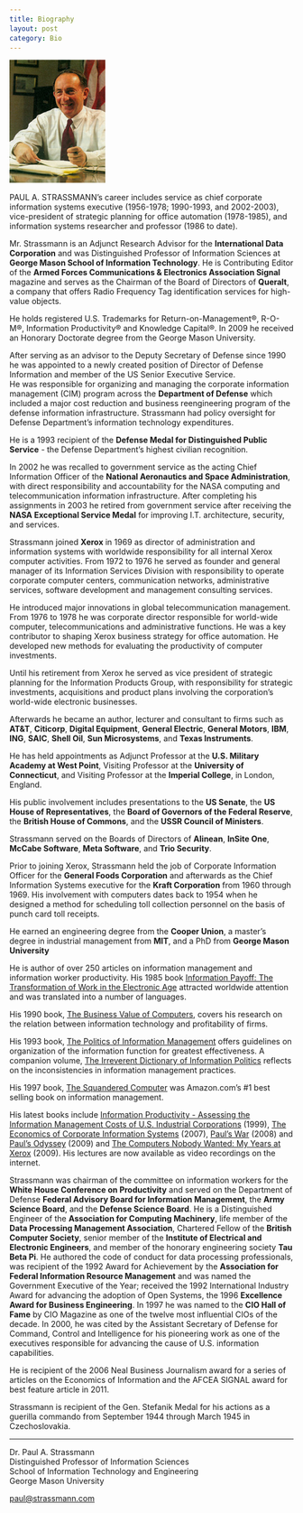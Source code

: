 ```yaml
---
title: Biography
layout: post
category: Bio
---
```


![Paul A. Strassmann](../assets/pas-01.jpg)

PAUL A. STRASSMANN&rsquo;s
career includes service as chief corporate information systems
executive (1956-1978; 1990-1993, and 2002-2003), vice-president of
strategic planning for office automation (1978-1985), and information
systems researcher and professor (1986 to date).

Mr. Strassmann is an Adjunct Research Advisor for the **International
Data Corporation** and was Distinguished Professor of Information Sciences at
**George Mason School of Information Technology**. He is Contributing Editor of
the **Armed Forces Communications & Electronics Association Signal**
magazine and serves as the Chairman of the Board of Directors of
**Queralt**, a company that offers Radio Frequency Tag identification
services for high-value objects.

He holds registered U.S. Trademarks for Return-on-Management&reg;,
R-O-M&reg;, Information Productivity&reg; and Knowledge Capital&reg;.
In 2009 he received an Honorary Doctorate degree from the George Mason
University.

After serving as an advisor to the Deputy Secretary of Defense since 
1990 he was appointed to a newly created position of Director 
of Defense Information and member of the US Senior Executive Service.  
He was responsible for organizing and managing the corporate information
management (CIM) program across the **Department of Defense** which
included a major cost reduction and business reengineering program
of the defense information infrastructure. Strassmann had policy
oversight for Defense Department&rsquo;s information technology
expenditures.

He is a 1993 recipient of the **Defense Medal for Distinguished 
Public Service** - the Defense Department&rsquo;s highest civilian recognition.

In 2002 he was recalled to government service as the
acting Chief Information Officer of the **National Aeronautics
and Space Administration**, with direct responsibility and 
accountability for the NASA computing and telecommunication
information infrastructure. After completing his assignments in 
2003 he retired from government service after receiving the
**NASA Exceptional Service Medal** for improving I.T. architecture,
security, and services.

Strassmann joined **Xerox** in 1969 as director of administration and
information systems with worldwide responsibility for all internal
Xerox computer activities. From 1972 to 1976 he served as founder and general
manager of its Information Services Division with
responsibility to operate corporate computer centers, communication
networks, administrative services, software development and management
consulting services.

He introduced major innovations in global telecommunication
management. From 1976 to 1978 he was corporate director responsible
for world-wide computer, telecommunications and administrative
functions. He was a key contributor to shaping Xerox business strategy
for office automation. He developed new methods for evaluating the
productivity of computer investments.

Until his retirement from Xerox he served as vice president of
strategic planning for the Information Products Group, with
responsibility for strategic investments, acquisitions and product
plans involving the corporation&rsquo;s world-wide electronic businesses.


Afterwards he became an author, lecturer and consultant to
firms such as **AT&T**, **Citicorp**, **Digital Equipment**,
**General Electric**, **General Motors**, **IBM**, **ING**,
**SAIC**, **Shell Oil**, **Sun Microsystems**, and **Texas Instruments**.

He has held appointments as Adjunct Professor at the **U.S.  Military 
Academy at West Point**, Visiting Professor at the **University of 
Connecticut**, and Visiting Professor at
the **Imperial College**, in London, England.

His public involvement includes presentations to the **US Senate**, the 
**US House of Representatives**, the **Board of Governors of the 
Federal Reserve**, the **British House of Commons**, and the
**USSR Council of Ministers**.

Strassmann served on the Boards of Directors of **Alinean**,
**InSite One**, **McCabe Software**, **Meta Software**, and
**Trio Security**.

Prior to joining Xerox, Strassmann held the job of Corporate
Information Officer for the **General Foods Corporation** and afterwards
as the Chief Information Systems executive for the **Kraft Corporation**
from 1960 through 1969. His involvement with
computers dates back to 1954 when he designed a method for scheduling
toll collection personnel on the basis of punch card toll receipts.

He earned an engineering degree from the **Cooper Union**, a
master&rsquo;s degree in industrial management from **MIT**,
and a PhD from **George Mason University**

He is author of over 250 articles on information management and
information worker productivity. His 1985 book <a
href="http://www.infoeconomics.com/info-payoff.html">Information
Payoff: The Transformation of Work in the Electronic Age</a> attracted
worldwide attention and was translated into a number of languages.

His 1990 book, <a
href="http://www.infoeconomics.com/business-value.html">The Business
Value of Computers</a>, covers
his research on the relation between information technology and
profitability of firms.

His 1993 book, <a
href="http://www.infoeconomics.com/info-politics.html">The Politics
of Information Management</a> offers guidelines on organization of the
information function for greatest effectiveness.  A companion volume,
<a href="http://www.infoeconomics.com/irreverent-dict.html">The
Irreverent Dictionary of Information Politics</a> reflects on the
inconsistencies in information management practices.

His 1997 book, <a href="http://www.infoeconomics.com/squandered.html">The
Squandered Computer</a> was Amazon.com&rsquo;s #1 best selling book on information management.

His latest books include
<a href="http://www.infoeconomics.com/info-productivity.html">Information 
Productivity - Assessing the Information Management Costs of U.S. Industrial 
Corporations</a> (1999),  <a href="http://www.lulu.com/content/1082222">
The Economics of Corporate Information Systems</a> (2007), 
<a href="http://www.infoeconomics.com/pauls-war.php">Paul&rsquo;s War</a> (2008)
and <a href="http://www.infoeconomics.com/odyssey.php">Paul&rsquo;s Odyssey</a>
  (2009) and <a href="http://www.lulu.com/product/paperback/the-computers-nobody-wanted-my-years-at-xerox/4780945">
The Computers Nobody Wanted: My Years at Xerox</a>
(2009). His lectures are now available as video recordings on the
internet.

Strassmann was chairman of the committee on information workers for
the **White House Conference on Productivity** and served on the
Department of Defense **Federal Advisory Board for Information
Management**, the **Army Science Board**, and the **Defense
Science Board**. He is a Distinguished Engineer of the **Association for
  Computing Machinery**, life member of the **Data Processing
Management Association**, Chartered Fellow of the **British Computer
Society**, senior member of the **Institute of Electrical and
Electronic Engineers**, and member of the honorary engineering society
**Tau Beta Pi**. He authored the code of conduct for data
processing professionals, was recipient of the 1992 Award for
Achievement by the **Association for Federal Information Resource
Management** and was named the Government Executive of the Year; 
received the 1992 International Industry Award for
advancing the adoption of Open Systems, the 1996 **Excellence Award for
Business Engineering**. In 1997 he was named to the **CIO
Hall of Fame** by CIO Magazine as one of the twelve most
influential CIOs of the decade. In 2000, he was cited by the
Assistant Secretary of Defense for Command, Control and Intelligence
for his pioneering work as one of the executives responsible for advancing
the cause of U.S. information capabilities.

He is recipient of the 2006 Neal Business Journalism award for a 
series of articles on the Economics of Information and the AFCEA 
SIGNAL award for best feature article in 2011.

Strassmann is recipient of the Gen. Stefanik Medal for
his actions as a guerilla commando from September 1944 through March
1945 in Czechoslovakia.

---


Dr. Paul A. Strassmann  
Distinguished Professor of Information Sciences  
School of Information Technology and Engineering  
George Mason University

[paul@strassmann.com](mailto:paul@strassmann.com)
